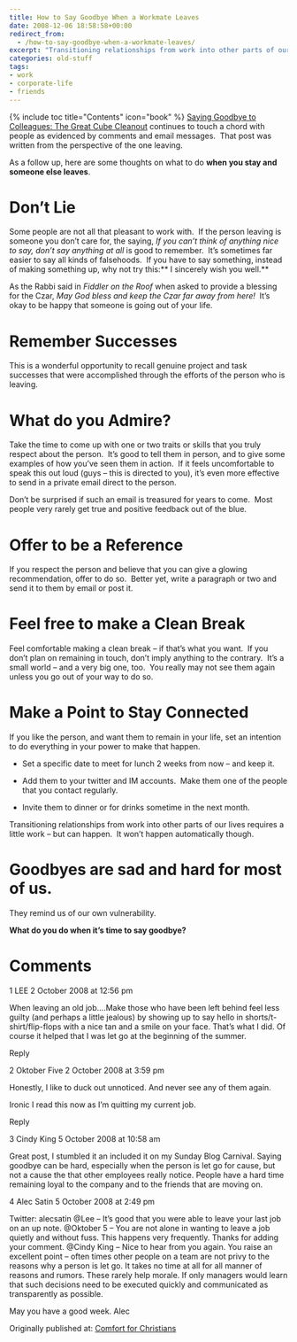 ```yaml
---
title: How to Say Goodbye When a Workmate Leaves
date: 2008-12-06 18:58:58+00:00
redirect_from: 
  - /how-to-say-goodbye-when-a-workmate-leaves/
excerpt: "Transitioning relationships from work into other parts of our lives requires a little work – but can happen.  It won’t happen automatically."
categories: old-stuff
tags:
- work
- corporate-life
- friends
---
```

{% include toc title="Contents" icon="book" %}
[Saying Goodbye to Colleagues: The Great Cube Cleanout](/old-stuff/goodbye-colleagues-cube-cleanout/) continues to touch a chord with people as evidenced by comments and email messages.  That post was written from the perspective of the one leaving.

As a follow up, here are some thoughts on what to do **when you stay and someone else leaves**.

# Don’t Lie

Some people are not all that pleasant to work with.  If the person leaving is someone you don’t care for, the saying, _If you can’t think of anything nice to say, don’t say anything at all_ is good to remember.  It’s sometimes far easier to say all kinds of falsehoods.  If you have to say something, instead of making something up, why not try this:** I sincerely wish you well.**

As the Rabbi said in _Fiddler on the Roof_ when asked to provide a blessing for the Czar, _May God bless and keep the Czar far away from here!_  It’s okay to be happy that someone is going out of your life.

# Remember Successes



This is a wonderful opportunity to recall genuine project and task successes that were accomplished through the efforts of the person who is leaving.



# What do you Admire?



Take the time to come up with one or two traits or skills that you truly respect about the person.  It’s good to tell them in person, and to give some examples of how you’ve seen them in action.  If it feels uncomfortable to speak this out loud (guys – this is directed to you), it’s even more effective to send in a private email direct to the person.

Don’t be surprised if such an email is treasured for years to come.  Most people very rarely get true and positive feedback out of the blue.



# Offer to be a Reference



If you respect the person and believe that you can give a glowing recommendation, offer to do so.  Better yet, write a paragraph or two and send it to them by email or post it.



# Feel free to make a Clean Break



Feel comfortable making a clean break – if that’s what you want.  If you don’t plan on remaining in touch, don’t imply anything to the contrary.  It’s a small world – and a very big one, too.  You really may not see them again unless you go out of your way to do so.



# Make a Point to Stay Connected



If you like the person, and want them to remain in your life, set an intention to do everything in your power to make that happen.




    
  * Set a specific date to meet for lunch 2 weeks from now – and keep it.

    
  * Add them to your twitter and IM accounts.  Make them one of the people that you contact regularly.

    
  * Invite them to dinner or for drinks sometime in the next month.



Transitioning relationships from work into other parts of our lives requires a little work – but can happen.  It won’t happen automatically though.



# Goodbyes are sad and hard for most of us.



They remind us of our own vulnerability.

**What do you do when it’s time to say goodbye?**

# Comments

 1 LEE 2 October 2008 at 12:56 pm
    
When leaving an old job….Make those who have been left behind feel less guilty (and perhaps a little jealous) by showing up to say hello in shorts/t-shirt/flip-flops with a nice tan and a smile on your face.
That’s what I did. Of course it helped that I was let go at the
beginning of the summer.


Reply

2 Oktober Five 2 October 2008 at 3:59 pm
    




Honestly, I like to duck out unnoticed. And never see any of them again.

Ironic I read this now as I’m quitting my current job.


Reply

3 Cindy King 5 October 2008 at 10:58 am
    




Great post, I stumbled it an included it on my Sunday Blog Carnival. Saying goodbye can be hard, especially when the person is let go for cause, but not a cause the that other employees really notice. People have a hard time remaining loyal to the company and to the friends that are moving on.

 4 Alec Satin 5 October 2008 at 2:49 pm
    
Twitter: alecsatin
@Lee – It’s good that you were able to leave your last job on an up note.
@Oktober 5 – You are not alone in wanting to leave a job quietly and without fuss. This happens very frequently. Thanks for adding your comment.
@Cindy King – Nice to hear from you again. You raise an excellent point – often times other people on a team are not privy to the reasons why a person is let go. It takes no time at all for all manner of reasons and rumors. These rarely help morale. If only managers would learn that such decisions need to be executed quickly and communicated as transparently as possible.

May you have a good week.
Alec

<div>Originally published at: <a href='/'>Comfort for Christians</a></div>
